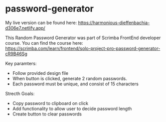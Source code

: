 # password-generator

My live version can be found here: 
https://harmonious-dieffenbachia-d306e7.netlify.app/


This Random Password Generator was part of Scrimba FrontEnd developer course. You can find the course here:
https://scrimba.com/learn/frontend/solo-project-pro-password-generator-cR9B46Sg

Key paramters:
- Follow provided design file
- When button is clicked, generate 2 random passwords.
- Each password must be unique, and consist of 15 characters

Strecth Goals:
- Copy password to clipboard on click
- Add functionality to allow user to decide password length
- Create button to clear passwords
